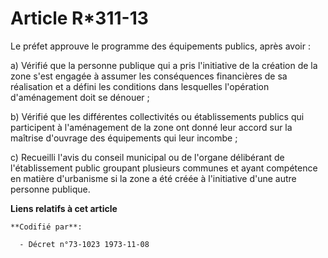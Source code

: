 # Article R*311-13

Le préfet approuve le programme des équipements publics, après avoir :

a) Vérifié que la personne publique qui a pris l'initiative de la création de la zone s'est engagée à assumer les
conséquences financières de sa réalisation et a défini les conditions dans lesquelles l'opération d'aménagement doit se
dénouer ;

b) Vérifié que les différentes collectivités ou établissements publics qui participent à l'aménagement de la zone ont donné
leur accord sur la maîtrise d'ouvrage des équipements qui leur incombe ;

c) Recueilli l'avis du conseil municipal ou de l'organe délibérant de l'établissement public groupant plusieurs communes et
ayant compétence en matière d'urbanisme si la zone a été créée à l'initiative d'une autre personne publique.

**Liens relatifs à cet article**

	**Codifié par**:

	  - Décret n°73-1023 1973-11-08
